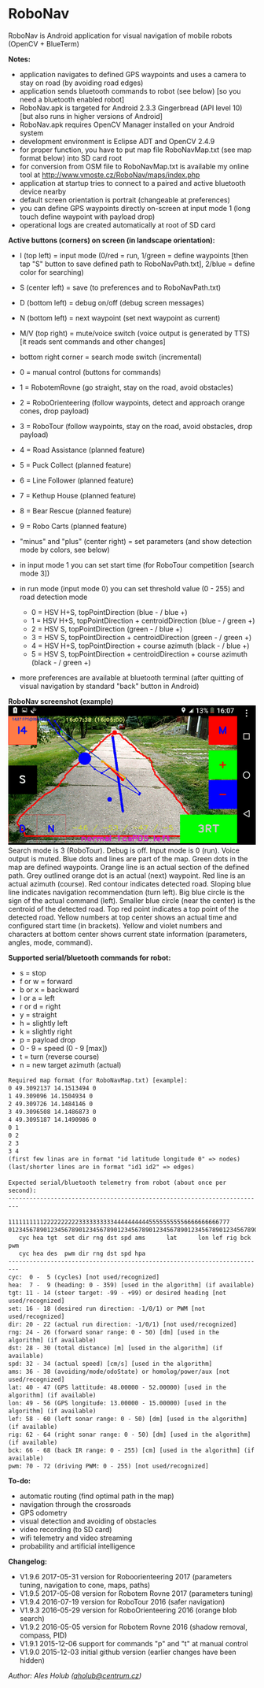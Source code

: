 # RoboNav
RoboNav is Android application for visual navigation of mobile robots (OpenCV + BlueTerm)

**Notes:**
- application navigates to defined GPS waypoints and uses a camera to stay on road (by avoiding road edges)
- application sends bluetooth commands to robot (see below) [so you need a bluetooth enabled robot]
- RoboNav.apk is targeted for Android 2.3.3 Gingerbread (API level 10) [but also runs in higher versions of Android]
- RoboNav.apk requires OpenCV Manager installed on your Android system
- development environment is Eclipse ADT and OpenCV 2.4.9
- for proper function, you have to put map file RoboNavMap.txt (see map format below) into SD card root
- for conversion from OSM file to RoboNavMap.txt is available my online tool at http://www.vmoste.cz/RoboNav/maps/index.php 
- application at startup tries to connect to a paired and active bluetooth device nearby
- default screen orientation is portrait (changeable at preferences)
- you can define GPS waypoints directly on-screen at input mode 1 (long touch define waypoint with payload drop)
- operational logs are created automatically at root of SD card

**Active buttons (corners) on screen (in landscape orientation):**
- I (top left) = input mode (0/red = run, 1/green = define waypoints [then tap "S" button to save defined path to RoboNavPath.txt], 2/blue = define color for searching)
- S (center left) = save (to preferences and to RoboNavPath.txt)
- D (bottom left) = debug on/off (debug screen messages)
- N (bottom left) = next waypoint (set next waypoint as current)
- M/V (top right) = mute/voice switch (voice output is generated by TTS) [it reads sent commands and other changes]
- bottom right corner = search mode switch (incremental)
 - 0 = manual control (buttons for commands)
 - 1 = RobotemRovne (go straight, stay on the road, avoid obstacles)
 - 2 = RoboOrienteering (follow waypoints, detect and approach orange cones, drop payload)
 - 3 = RoboTour (follow waypoints, stay on the road, avoid obstacles, drop payload)
 - 4 = Road Assistance (planned feature)
 - 5 = Puck Collect (planned feature)
 - 6 = Line Follower (planned feature)
 - 7 = Kethup House (planned feature)
 - 8 = Bear Rescue (planned feature)
 - 9 = Robo Carts (planned feature)
- "minus" and "plus" (center right) = set parameters (and show detection mode by colors, see below)
 - in input mode 1 you can set start time (for RoboTour competition [search mode 3])
 - in run mode (input mode 0) you can set threshold value (0 - 255) and road detection mode
    - 0 = HSV H+S, topPointDirection (blue - / blue +)
    - 1 = HSV H+S, topPointDirection + centroidDirection (blue - / green +)
    - 2 = HSV S, topPointDirection (green - / blue +)
    - 3 = HSV S, topPointDirection + centroidDirection (green - / green +)
    - 4 = HSV H+S, topPointDirection + course azimuth (black - / blue +)
    - 5 = HSV S, topPointDirection + centroidDirection + course azimuth (black - / green +)

- more preferences are available at bluetooth terminal (after quitting of visual navigation by standard "back" button in Android)

**RoboNav screenshot (example)**  
![RoboNav screenshot (example)](RoboNav.png)  
Search mode is 3 (RoboTour). Debug is off. Input mode is 0 (run). Voice output is muted. Blue dots and lines are part of the map. Green dots in the map are defined waypoints. Orange line is an actual section of the defined path. Grey outlined orange dot is an actual (next) waypoint. Red line is an actual azimuth (course). Red contour indicates detected road. Sloping blue line indicates navigation recommendation (turn left). Big blue circle is the sign of the actual command (left). Smaller blue circle (near the center) is the centroid of the detected road. Top red point indicates a top point of the detected road. Yellow numbers at top center shows an actual time and configured start time (in brackets). Yellow and violet numbers and characters at bottom center shows current state information (parameters, angles, mode, command).

**Supported serial/bluetooth commands for robot:**
- s = stop
- f or w = forward
- b or x = backward
- l or a = left
- r or d = right
- y = straight
- h = slightly left
- k = slightly right
- p = payload drop
- 0 - 9 = speed (0 - 9 [max])
- t = turn (reverse course)
- n = new target azimuth (actual)

```
Required map format (for RoboNavMap.txt) [example]:
0 49.3092137 14.1513494 0
1 49.309096 14.1504934 0
2 49.309726 14.1484146 0
3 49.3096508 14.1486873 0
4 49.3095187 14.1490986 0
0 1
0 2
2 3
3 4
(first few linas are in format "id latitude longitude 0" => nodes)
(last/shorter lines are in format "id1 id2" => edges)

Expected serial/bluetooth telemetry from robot (about once per second):
-------------------------------------------------------------------------
          111111111122222222223333333333444444444455555555556666666666777
0123456789012345678901234567890123456789012345678901234567890123456789012
   cyc hea tgt  set dir rng dst spd ams      lat      lon lef rig bck pwm
   cyc hea des  pwm dir rng dst spd hpa
-------------------------------------------------------------------------
cyc:  0 -  5 (cycles) [not used/recognized]
hea:  7 -  9 (heading: 0 - 359) [used in the algorithm] (if available)
tgt: 11 - 14 (steer target: -99 - +99) or desired heading [not used/recognized]
set: 16 - 18 (desired run direction: -1/0/1) or PWM [not used/recognized]
dir: 20 - 22 (actual run direction: -1/0/1) [not used/recognized]
rng: 24 - 26 (forward sonar range: 0 - 50) [dm] [used in the algorithm] (if available)
dst: 28 - 30 (total distance) [m] [used in the algorithm] (if available)
spd: 32 - 34 (actual speed) [cm/s] [used in the algorithm]
ams: 36 - 38 (avoiding/mode/odoState) or homolog/power/aux [not used/recognized]
lat: 40 - 47 (GPS lattitude: 48.00000 - 52.00000) [used in the algorithm] (if available)
lon: 49 - 56 (GPS longitude: 13.00000 - 15.00000) [used in the algorithm] (if available)
lef: 58 - 60 (left sonar range: 0 - 50) [dm] [used in the algorithm] (if available)
rig: 62 - 64 (right sonar range: 0 - 50) [dm] [used in the algorithm] (if available)
bck: 66 - 68 (back IR range: 0 - 255) [cm] [used in the algorithm] (if available)
pwm: 70 - 72 (driving PWM: 0 - 255) [not used/recognized]
```

**To-do:**
- automatic routing (find optimal path in the map)
- navigation through the crossroads
- GPS odometry
- visual detection and avoiding of obstacles
- video recording (to SD card)
- wifi telemetry and video streaming
- probability and artificial intelligence

**Changelog:**
- V1.9.6 2017-05-31 version for Roboorienteering 2017 (parameters tuning, navigation to cone, maps, paths)
- V1.9.5 2017-05-08 version for Robotem Rovne 2017 (parameters tuning)
- V1.9.4 2016-07-19 version for RoboTour 2016 (safer navigation)
- V1.9.3 2016-05-29 version for RoboOrienteering 2016 (orange blob search)
- V1.9.2 2016-05-05 version for Robotem Rovne 2016 (shadow removal, compass, PID)
- V1.9.1 2015-12-06 support for commands "p" and "t" at manual control
- V1.9.0 2015-12-03 initial github version (earlier changes have been hidden)

_Author: Ales Holub (aholub@centrum.cz)_